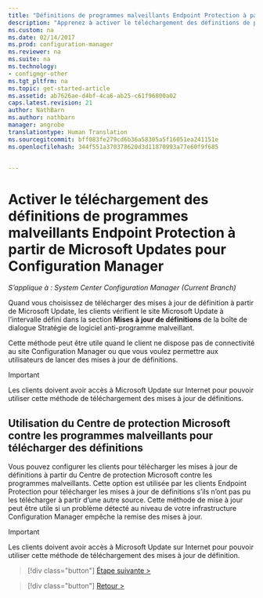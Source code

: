 ```yaml
---
title: "Définitions de programmes malveillants Endpoint Protection à partir d’un partage réseau | Microsoft Docs"
description: "Apprenez à activer le téléchargement des définitions de programmes malveillants Endpoint Protection à partir de Microsoft Updates pour Configuration Manager."
ms.custom: na
ms.date: 02/14/2017
ms.prod: configuration-manager
ms.reviewer: na
ms.suite: na
ms.technology:
- configmgr-other
ms.tgt_pltfrm: na
ms.topic: get-started-article
ms.assetid: ab7626ae-d4bf-4ca6-ab25-c61f96800a02
caps.latest.revision: 21
author: NathBarn
ms.author: nathbarn
manager: angrobe
translationtype: Human Translation
ms.sourcegitcommit: bff083fe279cd6b36a58305a5f16051ea241151e
ms.openlocfilehash: 344f551a370378620d3d11870993a77e60f9f685


---
```


# <a name="enable-endpoint-protection-malware-definitions-to-download-from-microsoft-updates-for-configuration-manager"></a>Activer le téléchargement des définitions de programmes malveillants Endpoint Protection à partir de Microsoft Updates pour Configuration Manager

*S’applique à : System Center Configuration Manager (Current Branch)*


 Quand vous choisissez de télécharger des mises à jour de définition à partir de Microsoft Update, les clients vérifient le site Microsoft Update à l’intervalle défini dans la section **Mises à jour de définitions** de la boîte de dialogue Stratégie de logiciel anti-programme malveillant.

 Cette méthode peut être utile quand le client ne dispose pas de connectivité au site Configuration Manager ou que vous voulez permettre aux utilisateurs de lancer des mises à jour de définitions.

> [!IMPORTANT]
>  Les clients doivent avoir accès à Microsoft Update sur Internet pour pouvoir utiliser cette méthode de téléchargement des mises à jour de définitions.

## <a name="using-the-microsoft-malware-protection-center-to-download-definitions"></a>Utilisation du Centre de protection Microsoft contre les programmes malveillants pour télécharger des définitions
 Vous pouvez configurer les clients pour télécharger les mises à jour de définitions à partir du Centre de protection Microsoft contre les programmes malveillants. Cette option est utilisée par les clients Endpoint Protection pour télécharger les mises à jour de définitions s’ils n’ont pas pu les télécharger à partir d’une autre source. Cette méthode de mise à jour peut être utile si un problème détecté au niveau de votre infrastructure Configuration Manager empêche la remise des mises à jour.

> [!IMPORTANT]
>  Les clients doivent avoir accès à Microsoft Update sur Internet pour pouvoir utiliser cette méthode de téléchargement des mises à jour de définition.


> [!div class="button"]
[Étape suivante >](endpoint-antimalware-policies.md)

> [!div class="button"]
[Retour >](endpoint-configure-alerts.md)



<!--HONumber=Dec16_HO3-->



